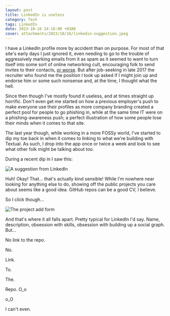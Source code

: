 ```yaml
---
layout: post
title: LinkedIn is useless
category: Tech
tags: LinkedIn
date: 2023-10-16 14:16:00 +0100
cover: attachments/2023/10/16/linkedin-suggestion.jpeg
---
```


I have a LinkedIn profile more by accident than on purpose. For most of that
site's early days I just ignored it, even needing to go to the trouble of
aggressively marking emails from it as spam as it seemed to want to turn
itself into some sort of online networking cult, encouraging folk to send
invites to their contacts, [or
worse](https://en.wikipedia.org/wiki/LinkedIn#Use_of_e-mail_accounts_of_members_for_spam_sending).
But after job-seeking in late 2017 the recruiter who found me the position I
took up asked if I might join up and endorse him or some such nonsense and,
at the time, I thought what the hell.

Since then though I've mostly found it useless, and at times straight up
horrific. Don't even get me started on how a previous employer's push to
make everyone use their profiles as more company branding created a perfect
pool for people to go phishing in, while at the same time IT were on a
phishing-awareness push; a perfect illustration of how some people lose
their minds when it comes to that site.

The last year though, while working in a more FOSSy world, I've started to
dip my toe back in when it comes to linking to what we're building with
Textual. As such, I drop into the app once or twice a week and look to see
what other folk might be talking about too.

During a recent dip in I saw this:

![A suggestion from LinkedIn](/attachments/2023/10/16/linkedin-suggestion.jpeg#centre)

Huh! Okay! That... that's actually kind sensible! While I'm nowhere near
looking for anything else to do, showing off the public projects you care
about seems like a good idea. GitHub repos can be a good CV, I believe.

So I click though...

![The project add form](/attachments/2023/10/16/linkedin-add.jpeg#centre)

And that's where it all falls apart. Pretty typical for LinkedIn I'd say.
Name, description, obsession with skills, obsession with building up a
social graph. But...

No link to the repo.

No.

Link.

To.

The.

Repo. O_o

o_O

I can't even.

[//]: # (2023-10-16-linkedin-is-useless.md ends here)
